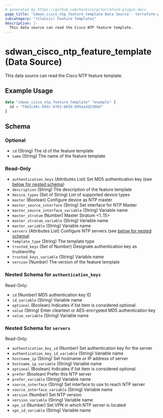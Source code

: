 ```yaml
---
# generated by https://github.com/hashicorp/terraform-plugin-docs
page_title: "sdwan_cisco_ntp_feature_template Data Source - terraform-provider-sdwan"
subcategory: "(Classic) Feature Templates"
description: |-
  This data source can read the Cisco NTP feature template.
---
```


# sdwan_cisco_ntp_feature_template (Data Source)

This data source can read the Cisco NTP feature template.

## Example Usage

```terraform
data "sdwan_cisco_ntp_feature_template" "example" {
  id = "f6b2c44c-693c-4763-b010-895aa3d236bd"
}
```

<!-- schema generated by tfplugindocs -->
## Schema

### Optional

- `id` (String) The id of the feature template
- `name` (String) The name of the feature template

### Read-Only

- `authentication_keys` (Attributes List) Set MD5 authentication key (see [below for nested schema](#nestedatt--authentication_keys))
- `description` (String) The description of the feature template
- `device_types` (Set of String) List of supported device types
- `master` (Boolean) Configure device as NTP master
- `master_source_interface` (String) Set interface for NTP Master
- `master_source_interface_variable` (String) Variable name
- `master_stratum` (Number) Master Stratum <1..15>
- `master_stratum_variable` (String) Variable name
- `master_variable` (String) Variable name
- `servers` (Attributes List) Configure NTP servers (see [below for nested schema](#nestedatt--servers))
- `template_type` (String) The template type
- `trusted_keys` (Set of Number) Designate authentication key as trustworthy
- `trusted_keys_variable` (String) Variable name
- `version` (Number) The version of the feature template

<a id="nestedatt--authentication_keys"></a>
### Nested Schema for `authentication_keys`

Read-Only:

- `id` (Number) MD5 authentication key ID
- `id_variable` (String) Variable name
- `optional` (Boolean) Indicates if list item is considered optional.
- `value` (String) Enter cleartext or AES-encrypted MD5 authentication key
- `value_variable` (String) Variable name


<a id="nestedatt--servers"></a>
### Nested Schema for `servers`

Read-Only:

- `authentication_key_id` (Number) Set authentication key for the server
- `authentication_key_id_variable` (String) Variable name
- `hostname_ip` (String) Set hostname or IP address of server
- `hostname_ip_variable` (String) Variable name
- `optional` (Boolean) Indicates if list item is considered optional.
- `prefer` (Boolean) Prefer this NTP server
- `prefer_variable` (String) Variable name
- `source_interface` (String) Set interface to use to reach NTP server
- `source_interface_variable` (String) Variable name
- `version` (Number) Set NTP version
- `version_variable` (String) Variable name
- `vpn_id` (Number) Set VPN in which NTP server is located
- `vpn_id_variable` (String) Variable name

